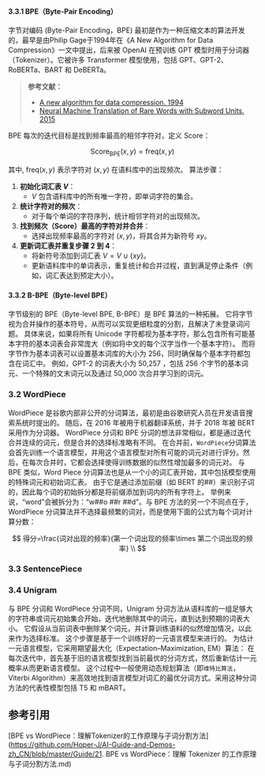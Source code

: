 #### 3.3.1 BPE（Byte-Pair Encoding）
字节对编码 (Byte-Pair Encoding，BPE) 最初是作为一种压缩文本的算法开发的，最早是由Philip Gage于1994年在《A New Algorithm for Data Compression》一文中提出，后来被 OpenAI 在预训练 GPT 模型时用于分词器（Tokenizer）。它被许多 Transformer 模型使用，包括 GPT、GPT-2、RoBERTa、BART 和 DeBERTa。

> **参考文献：**
> - [A new algorithm for data compression. 1994](http://www.pennelynn.com/Documents/CUJ/HTML/94HTML/19940045.HTM)
> - [Neural Machine Translation of Rare Words with Subword Units. 2015](https://arxiv.org/pdf/1508.07909v5)

BPE 每次的迭代目标是找到频率最高的相邻字符对，定义 Score：

$$
\text{Score}_{\text{BPE}}(x, y) = \text{freq}(x, y)
$$

其中, $\text{freq}(x, y)$ 表示字符对 $(x, y)$ 在语料库中的出现频次。 算法步骤：

1. **初始化词汇表 $V$**：
   - $V$ 包含语料库中的所有唯一字符，即单词字符的集合。
2. **统计字符对的频次**：
   - 对于每个单词的字符序列，统计相邻字符对的出现频次。
3. **找到频次（Score）最高的字符对并合并**：
   - 选择出现频率最高的字符对 $(x, y)$，将其合并为新符号 $xy$。
4. **更新词汇表并重复步骤 2 到 4**：
   - 将新符号添加到词汇表 $V = V \cup \{xy\}$。
   - 更新语料库中的单词表示，重复统计和合并过程，直到满足停止条件（例如，词汇表达到预定大小）。


#### 3.3.2 B-BPE（Byte-level BPE）
字节级别的 BPE（Byte-level BPE, B-BPE）是 BPE 算法的一种拓展。
它将字节视为合并操作的基本符号，从而可以实现更细粒度的分割，且解决了未登录词问题。
具体来说，如果将所有 Unicode 字符都视为基本字符，那么包含所有可能基本字符的基本词表会非常庞大（例如将中文的每个汉字当作一个基本字符）。
而将字节作为基本词表可以设置基本词库的大小为 256，同时确保每个基本字符都包含在词汇中。 
例如，GPT-2 的词表大小为 50,257 ，包括 256 个字节的基本词元、一个特殊的文末词元以及通过 50,000 次合并学习到的词元。

### 3.2 WordPiece
WordPiece 是谷歌内部非公开的分词算法，最初是由谷歌研究人员在开发语音搜索系统时提出的。
随后，在 2016 年被用于机器翻译系统，并于 2018 年被 BERT 采用作为分词器。
WordPiece 分词和 BPE 分词的想法非常相似，都是通过迭代合并连续的词元，但是合并的选择标准略有不同。
在合并前，`WordPiece`分词算法会首先训练一个语言模型，并用这个语言模型对所有可能的词元对进行评分。然后，在每次合并时，它都会选择使得训练数据的似然性增加最多的词元对。
与 BPE 类似，Word Piece 分词算法也是从一个小的词汇表开始，其中包括模型使用的特殊词元和初始词汇表。
由于它是通过添加前缀（如 BERT 的##）来识别子词的，因此每个词的初始拆分都是将前缀添加到词内的所有字符上。
举例来说，“word”会被拆分为：“w##o ##r ##d”。与 BPE 方法的另一个不同点在于，WordPiece 分词算法并不选择最频繁的词对，而是使用下面的公式为每个词对计算分数：

$$
得分=\frac{词对出现的频率}{第一个词出现的频率\times 第二个词出现的频率} \\
$$
### 3.3 SentencePiece
### 3.4 Unigram
与 BPE 分词和 WordPiece 分词不同，Unigram 分词方法从语料库的一组足够大的字符串或词元初始集合开始，迭代地删除其中的词元，直到达到预期的词表大小。
它假设从当前词表中删除某个词元，并计算训练语料的似然增加情况，以此来作为选择标准。
这个步骤是基于一个训练好的一元语言模型来进行的。
为估计一元语言模型，它采用期望最大化（Expectation–Maximization, EM）算法：
在每次迭代中，首先基于旧的语言模型找到当前最优的分词方式，然后重新估计一元概率从而更新语言模型。
这个过程中一般使用动态规划算法（即`维特比算法`，Viterbi Algorithm）来高效地找到语言模型对词汇的最优分词方式。采用这种分词方法的代表性模型包括 T5 和 mBART。


## 参考引用
[BPE vs WordPiece：理解Tokenizer的工作原理与子词分割方法](https://github.com/Hoper-J/AI-Guide-and-Demos-zh_CN/blob/master/Guide/21. BPE vs WordPiece：理解 Tokenizer 的工作原理与子词分割方法.md)<br>
